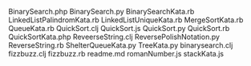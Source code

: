 BinarySearch.php
BinarySearch.py
BinarySearchKata.rb
LinkedListPalindromKata.rb
LinkedListUniqueKata.rb
MergeSortKata.rb
QueueKata.rb
QuickSort.clj
QuickSort.js
QuickSort.py
QuickSort.rb
QuickSortKata.php
ReveerseString.clj
ReversePolishNotation.py
ReverseString.rb
ShelterQueueKata.py
TreeKata.py
binarysearch.clj
fizzbuzz.clj
fizzbuzz.rb
readme.md
romanNumber.js
stackKata.js
